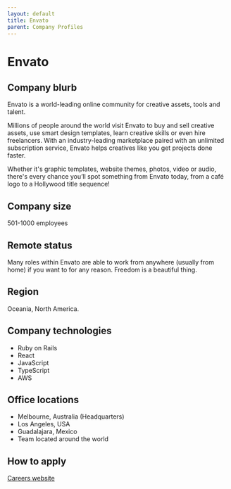 ```yaml
---
layout: default
title: Envato
parent: Company Profiles
---
```


# Envato

## Company blurb

Envato is a world-leading online community for creative assets, tools and talent.

Millions of people around the world visit Envato to buy and sell creative assets, use smart design templates, learn creative skills or even hire freelancers. With an industry-leading marketplace paired with an unlimited subscription service, Envato helps creatives like you get projects done faster.

Whether it's graphic templates, website themes, photos, video or audio, there's every chance you’ll spot something from Envato today, from a café logo to a Hollywood title sequence!

## Company size

501-1000 employees

## Remote status

Many roles within Envato are able to work from anywhere (usually from home) if you want to for any reason. Freedom is a beautiful thing.

## Region

Oceania, North America.

## Company technologies

- Ruby on Rails
- React
- JavaScript
- TypeScript
- AWS

## Office locations

- Melbourne, Australia (Headquarters)
- Los Angeles, USA
- Guadalajara, Mexico
- Team located around the world

## How to apply

[Careers website](https://careers.envato.com/)
